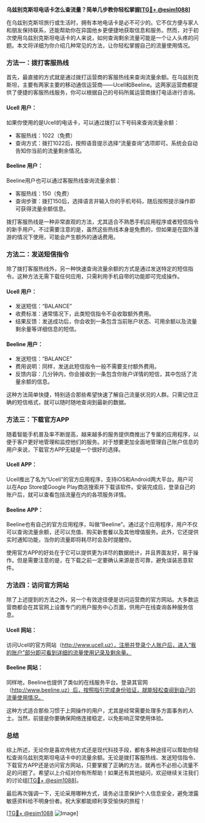 **乌兹别克斯坦电话卡怎么查流量？简单几步教你轻松掌握[[TG💪+ @esim1088](https://t.me/s/esim1088)]**

在乌兹别克斯坦旅行或生活时，拥有本地电话卡是必不可少的。它不仅方便与家人和朋友保持联系，还能帮助你在异国他乡更便捷地获取信息和服务。然而，对于初次使用乌兹别克斯坦电话卡的人来说，如何查询剩余流量可能是一个让人头疼的问题。本文将详细为你介绍几种常见的方法，让你轻松掌握自己的流量使用情况。

### 方法一：拨打客服热线

首先，最直接的方式就是通过拨打运营商的客服热线来查询流量余额。在乌兹别克斯坦，主要有两家主要的移动通信运营商——Ucell和Beeline。这两家运营商都提供了便捷的客服热线服务，你可以根据自己的号码所属运营商拨打电话进行咨询。

#### Ucell 用户：
如果你使用的是Ucell的电话卡，可以通过拨打以下号码来查询流量余额：
- 客服热线：1022（免费）
- 查询方式：拨打1022后，按照语音提示选择“流量查询”选项即可。系统会自动告知你当前的流量剩余情况。

#### Beeline 用户：
Beeline用户也可以通过客服热线查询流量余额：
- 客服热线：150（免费）
- 查询步骤：拨打150后，选择语言并输入你的手机号码，随后按照提示操作即可获得流量余额信息。

拨打客服热线是一种非常直观的方法，尤其适合不熟悉手机应用程序或者短信指令的新手用户。不过需要注意的是，虽然这些热线本身是免费的，但如果是在国外漫游的情况下使用，可能会产生额外的通话费用。

### 方法二：发送短信指令

除了拨打客服热线外，另一种快速查询流量余额的方式是通过发送特定的短信指令。这种方法无需下载任何应用，只需利用手机自带的功能即可完成操作。

#### Ucell 用户：
- 发送短信：“BALANCE”
- 收费标准：通常情况下，此类短信指令不会收取额外费用。
- 结果反馈：发送成功后，你会收到一条包含当前账户状态、可用余额以及流量剩余量等详细信息的短信。

#### Beeline 用户：
- 发送短信：“BALANCE”
- 费用说明：同样，发送此短信指令一般不需要支付额外费用。
- 反馈内容：几分钟内，你会接收到一条包含你账户详情的短信，其中包括了流量余额的信息。

这种方法简单快捷，特别适合那些希望快速了解自己流量状况的人群。只需记住正确的短信格式，就可以随时随地查询到最新的数据。

### 方法三：下载官方APP

随着智能手机普及率不断提高，越来越多的服务提供商推出了专属的应用程序，以便于客户更好地管理和监控他们的服务。对于想要更加全面地管理自己账户信息的用户来说，下载官方APP无疑是一个很好的选择。

#### Ucell APP：
Ucell推出了名为“Ucell”的官方应用程序，支持iOS和Android两大平台。用户可以在App Store或Google Play商店搜索并下载该软件。安装完成后，登录自己的账户后，就可以查看包括流量在内的各项服务详情。

#### Beeline APP：
Beeline也有自己的官方应用程序，叫做“Beeline”。通过这个应用程序，用户不仅可以查询流量余额，还可以充值、购买新套餐以及其他增值服务。此外，它还提供实时通知功能，当你的流量即将耗尽时会及时提醒你。

使用官方APP的好处在于它可以提供更为详尽的数据统计，并且界面友好，易于操作。但是需要注意的是，在下载之前一定要确认来源是否可靠，避免误装恶意软件。

### 方法四：访问官方网站

除了上述提到的方法之外，另一个有效途径便是访问运营商的官方网站。大多数运营商都会在其官网上设置专门的用户服务中心页面，供用户在线查询各种服务信息。

#### Ucell 网站：
访问Ucell的官方网站（http://www.ucell.uz），注册并登录个人账户后，进入“我的账户”部分即可看到详细的流量使用记录及剩余量。

#### Beeline 网站：
同样地，Beeline也提供了类似的在线服务平台。登录其官网（http://www.beeline.uz）后，按照指引完成身份验证，就能轻松查阅到自己的流量使用情况。

这种方式适合那些习惯于上网操作的用户，尤其是经常需要处理多方面事务的人士。当然，前提是你要确保网络连接稳定，以免影响正常使用体验。

### 总结

综上所述，无论你是喜欢传统方式还是现代科技手段，都有多种途径可以帮助你轻松查询乌兹别克斯坦电话卡中的流量余额。无论是拨打客服热线、发送短信指令、下载官方APP还是访问官方网站，只要掌握了正确的方法，就再也不必担心流量不足的问题了。希望以上介绍对你有所帮助！如果还有其他疑问，欢迎继续关注我们的讨论组[[TG💪+ @esim1088](https://t.me/s/esim1088)]。

最后再次强调一下，无论采用哪种方式，请务必注意保护个人信息安全，避免泄露敏感资料给不明身份者。祝大家都能顺利享受愉快的旅程！

[[TG💪+ @esim1088](https://t.me/s/esim1088) ![Image](https://i.postimg.cc/4NQfJmqS/Snipaste-2025-05-13-00-14-12.png)]